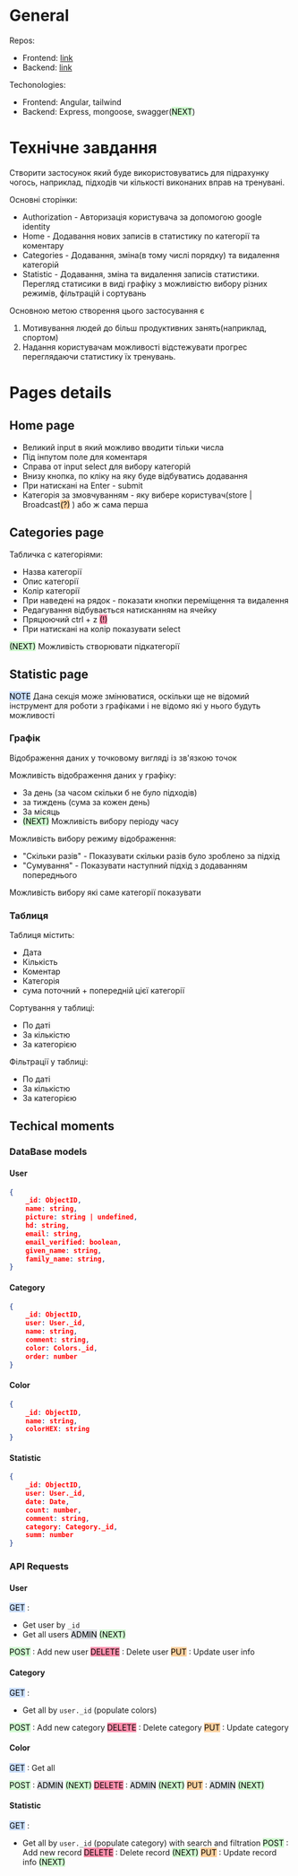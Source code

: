 # General

Repos:
- Frontend: [link](https://github.com/ltlaitoff/counter-frontend)
- Backend: [link](https://github.com/ltlaitoff/counter-backend)

Techonologies: 
- Frontend: Angular, tailwind
- Backend: Express, mongoose, swagger(<mark style="background: #BBFABBA6;">NEXT</mark>)

# Технічне завдання

Створити застосунок який буде використовуватись для підрахунку чогось, наприклад, підходів чи кількості виконаних вправ на тренувані. 

Основні сторінки:
- Authorization - Авторизація користувача за допомогою google identity
- Home - Додавання нових записів в статистику по категорії та коментару
- Categories - Додавання, зміна(в тому числі порядку) та видалення категорій
- Statistic - Додавання, зміна та видалення записів статистики. Перегляд статисики в виді графіку з можливістю вибору різних режимів, фільтрацій і сортувань 

Основною метою створення цього застосування є 
1. Мотивування людей до більш продуктивних занять(наприклад, спортом)
2. Надання користувачам можливості відстежувати прогрес переглядаючи статистику їх тренувань.

# Pages details

## Home page

- Великий input в який можливо вводити тільки числа
- Під інпутом поле для коментаря
- Справа от input select для вибору категорій
- Внизу кнопка, по кліку на яку буде відбуватись додавання
- При натискані на Enter - submit
- Категорія за змовчуванням - яку вибере користувач(store | Broadcast<mark style="background: #FFB86CA6;">(?)</mark> ) або ж сама перша 

## Categories page

Табличка с категоріями:

- Назва категорії
- Опис категорії
- Колір категорії
- При наведені на рядок - показати кнопки переміщення та видалення
- Редагування відбувається натисканням на ячейку 
- Пряцюючий ctrl + z <mark style="background: #FF5582A6;">(!)</mark>
- При натискані на колір показувати select

<mark style="background: #BBFABBA6;">(NEXT)</mark> Можливість створювати підкатегорії

## Statistic page

<mark style="background: #ADCCFFA6;">NOTE</mark> Дана секція може змінюватися, оскільки ще не відомий інструмент для роботи з графіками і не відомо які у нього будуть можливості

### Графік

Відображення даних у точковому вигляді із зв'язкою точок

Можливість відображення даних у графіку:
- За день (за часом скільки б не було підходів)
- за тиждень (сума за кожен день)
- За місяць
- <mark style="background: #BBFABBA6;">(NEXT)</mark> Можливість вибору періоду часу

Можливість вибору режиму відображення:
- "Скільки разів" - Показувати скільки разів було зроблено за підхід
- "Сумування" - Показувати наступний підхід з додаванням попереднього

Можливість вибору які саме категорії показувати

### Таблиця

Таблиця містить:
- Дата
- Кількість
- Коментар
- Категорія
- сума поточний + попередній цієї категорії

Сортування у таблиці:
- По даті
- За кількістю
- За категорією

Фільтрації у таблиці:

- По даті
- За кількістю
- За категорією

## Techical moments

### DataBase models

#### User

```json
{
	_id: ObjectID,
	name: string,
	picture: string | undefined,
	hd: string,
	email: string,
	email_verified: boolean,
	given_name: string, 
	family_name: string,
}
```

#### Category

```json
{
	_id: ObjectID,
	user: User._id,
	name: string,
	comment: string,
	color: Colors._id,
	order: number
}
```

#### Color

```json
{
	_id: ObjectID,
	name: string,
	colorHEX: string
}
```

#### Statistic

```json
{
	_id: ObjectID,
	user: User._id,
	date: Date,
	count: number,
	comment: string,
	category: Category._id,
	summ: number
}
```

### API Requests

#### User

<mark style="background: #ADCCFFA6;">GET</mark> : 
- Get user by `_id` 
- Get all users <mark style="background: #CACFD9A6;">ADMIN</mark>  <mark style="background: #BBFABBA6;">(NEXT)</mark>

<mark style="background: #BBFABBA6;">POST</mark> : Add new user
<mark style="background: #FF5582A6;">DELETE</mark> : Delete user
<mark style="background: #FFB86CA6;">PUT</mark> : Update user info

#### Category 

<mark style="background: #ADCCFFA6;">GET</mark> : 
- Get all by `user._id` (populate colors)

<mark style="background: #BBFABBA6;">POST</mark> : Add new category
<mark style="background: #FF5582A6;">DELETE</mark> : Delete category
<mark style="background: #FFB86CA6;">PUT</mark> : Update category

#### Color

<mark style="background: #ADCCFFA6;">GET</mark> : Get all

<mark style="background: #BBFABBA6;">POST</mark> : <mark style="background: #CACFD9A6;">ADMIN</mark>  <mark style="background: #BBFABBA6;">(NEXT)</mark>
<mark style="background: #FF5582A6;">DELETE</mark> : <mark style="background: #CACFD9A6;">ADMIN</mark>  <mark style="background: #BBFABBA6;">(NEXT)</mark>
<mark style="background: #FFB86CA6;">PUT</mark> : <mark style="background: #CACFD9A6;">ADMIN</mark>  <mark style="background: #BBFABBA6;">(NEXT)</mark>

#### Statistic

<mark style="background: #ADCCFFA6;">GET</mark> : 
- Get all by `user._id` (populate category) with search and filtration
<mark style="background: #BBFABBA6;">POST</mark> : Add new record
<mark style="background: #FF5582A6;">DELETE</mark> : Delete record <mark style="background: #BBFABBA6;">(NEXT)</mark>
<mark style="background: #FFB86CA6;">PUT</mark> : Update record info <mark style="background: #BBFABBA6;">(NEXT)</mark>
